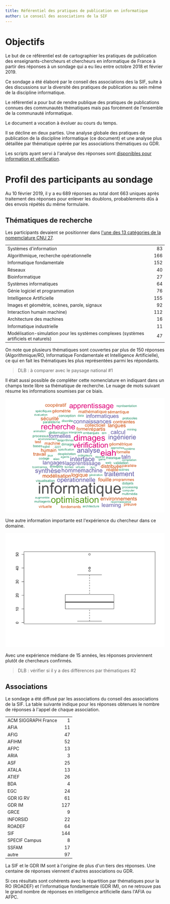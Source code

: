 ```yaml
---
title: Référentiel des pratiques de publication en informatique
author: Le conseil des associations de la SIF
---
```


# Objectifs

Le but de ce référentiel est de cartographier les pratiques
de publication des enseignants-chercheurs et chercheurs en
informatique de France à partir des réponses à un sondage
qui a eu lieu entre octobre 2018 et février 2019.

Ce sondage a été élaboré par le conseil des associations des la SIF, suite à des discussions sur la diversité des pratiques de publication au sein même de la discipline informatique.

Le référentiel a pour but de rendre publique des pratiques de publications connues des communautés thématiques mais pas forcément de l'ensemble de la communauté informatique.

Le document a vocation à évoluer au cours du temps.

Il se décline en deux parties. Une analyse globale des pratiques de publication de la discipline informatique (ce document) et une analyse plus détaillée par thématique opérée par les associations thématiques ou GDR.

Les scripts ayant servi à l'analyse des réponses sont [disponibles pour information et vérification](../scripts).

# Profil des participants au sondage

Au 10 février 2019, il y a eu 689 réponses au total dont 663 uniques après traitement des réponses pour enlever les doublons, probablements dûs à des envois répétés du même formulaire.

## Thématiques de recherche

Les participants devaient se positionner dans [l'une des 13 catégories de la nomemclature CNU 27](http://cnu27.iut2.upmf-grenoble.fr/Qualifications/Nomenclature-2013.html).

<table class="table table-striped table-hover" style="margin-left: auto; margin-right: auto;">

<tbody>

<tr><td style="text-align:left;">Systèmes d'information</td><td style="text-align:right;">83</td></tr>

<tr><td style="text-align:left;">Algorithmique, recherche opérationnelle</td><td style="text-align:right;">166</td></tr>

<tr><td style="text-align:left;">Informatique fondamentale</td><td style="text-align:right;">152</td></tr>

<tr><td style="text-align:left;">Réseaux</td><td style="text-align:right;">40</td></tr>

<tr><td style="text-align:left;">Bioinformatique</td><td style="text-align:right;">27</td></tr>

<tr><td style="text-align:left;">Systèmes informatiques</td><td style="text-align:right;">64</td></tr>

<tr><td style="text-align:left;">Génie logiciel et programmation</td><td style="text-align:right;">76</td></tr>

<tr><td style="text-align:left;">Intelligence Artificielle</td><td style="text-align:right;">155</td></tr>

<tr><td style="text-align:left;">Images et géométrie, scènes, parole, signaux</td><td style="text-align:right;">92</td></tr>

<tr><td style="text-align:left;">Interaction humain machine)</td><td style="text-align:right;">112</td></tr>

<tr><td style="text-align:left;">Architecture des machines</td><td style="text-align:right;">16</td></tr>

<tr><td style="text-align:left;">Informatique industrielle</td><td style="text-align:right;">11</td></tr>

<tr><td style="text-align:left;">Modélisation-simulation pour les systèmes complexes (systèmes artificiels et naturels) </td><td style="text-align:right;">47</td></tr>

</tbody>
</table>

On note que plusieurs thématiques sont couvertes par plus de 150 réponses (Algorithmique/RO, Informatique Fondamentale et Intelligence Artificielle), ce qui en fait les thématiques les plus représentées parmi les répondants.

> DLB : à comparer avec le paysage national #1

Il était aussi possible de compléter cette nomenclature en indiquant dans un champs texte libre sa thématique de recherche.
Le nuage de mots suivant résume les informations soumises par ce biais.

![](figure-gfm/wordcloud-1.png)

Une autre information importante est l'expérience du chercheur dans ce domaine.

![](figure-gfm/experience-1.png)

Avec une expérience médiane de 15 années, les réponses proviennent plutôt de chercheurs confirmés.

> DLB : vérifier si il y a des différences par thématiques #2

## Associations

Le sondage a été diffusé par les associations du conseil des associations de la SIF.
La table suivante indique pour les réponses obtenues le nombre de réponses à l'appel de chaque association.

<table class="table table-striped table-hover" style="margin-left: auto; margin-right: auto;">

<tbody>

<tr><td style="text-align:left;">ACM SIGGRAPH France</td><td style="text-align:right;">1</td></tr>

<tr><td style="text-align:left;">AFIA</td><td style="text-align:right;">11</td></tr>

<tr><td style="text-align:left;">AFIG</td><td style="text-align:right;">47</td></tr>

<tr><td style="text-align:left;">AFIHM</td><td style="text-align:right;">52</td></tr>

<tr><td style="text-align:left;">AFPC</td><td style="text-align:right;">13</td></tr>

<tr><td style="text-align:left;">ARIA</td><td style="text-align:right;">3</td></tr>

<tr><td style="text-align:left;">ASF</td><td style="text-align:right;">25</td></tr>

<tr><td style="text-align:left;">ATALA</td><td style="text-align:right;">13</td></tr>

<tr><td style="text-align:left;">ATIEF</td><td style="text-align:right;">26</td></tr>

<tr><td style="text-align:left;">BDA</td><td style="text-align:right;">4</td></tr>

<tr><td style="text-align:left;">EGC</td><td style="text-align:right;">24</td></tr>

<tr><td style="text-align:left;">GDR IG RV</td><td style="text-align:right;">61</td></tr>

<tr><td style="text-align:left;">GDR IM</td><td style="text-align:right;">127</td></tr>

<tr><td style="text-align:left;">GRCE</td><td style="text-align:right;">9</td></tr>

<tr><td style="text-align:left;">INFORSID</td><td style="text-align:right;">22</td></tr>

<tr><td style="text-align:left;">ROADEF</td><td style="text-align:right;">64</td></tr>

<tr><td style="text-align:left;">SIF</td><td style="text-align:right;">144</td></tr>

<tr><td style="text-align:left;">SPECIF Campus</td><td style="text-align:right;">8</td></tr>

<tr><td style="text-align:left;">SSFAM</td><td style="text-align:right;">17</td></tr>

<tr><td style="text-align:left;">autre</td><td style="text-align:right;">97</td></tr>

</tbody>

</table>

La SIF et le GDR IM sont à l'origine de plus d'un tiers des réponses. Une centaine de réponses
viennent d'autres associations ou GDR.

Si ces résultats sont cohérents avec la répartition par thématiques pour la RO (ROADEF) et l'informatique fondamentale (GDR IM), on ne retrouve pas le grand nombre de réponses en intelligence artificielle dans l'AFIA ou AFPC.